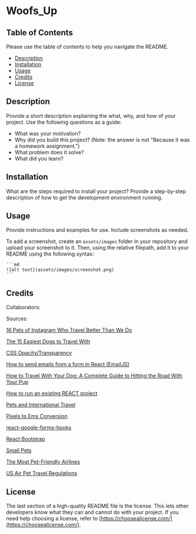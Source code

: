 # Woofs_Up

## Table of Contents 

Please use the table of contents to help you navigate the README.

- [Description](#description)
- [Installation](#installation)
- [Usage](#usage)
- [Credits](#credits)
- [License](#license)

## Description

Provide a short description explaining the what, why, and how of your project. Use the following questions as a guide:

- What was your motivation?
- Why did you build this project? (Note: the answer is not "Because it was a homework assignment.")
- What problem does it solve?
- What did you learn?



## Installation

What are the steps required to install your project? Provide a step-by-step description of how to get the development environment running.

## Usage

Provide instructions and examples for use. Include screenshots as needed.

To add a screenshot, create an `assets/images` folder in your repository and upload your screenshot to it. Then, using the relative filepath, add it to your README using the following syntax:

    ```md
    ![alt text](assets/images/screenshot.png)
    ```

## Credits

Collaborators:


Sources:

[16 Pets of Instagram Who Travel Better Than We Do](https://www.cntraveler.com/galleries/2015-11-10/7-pets-of-instagram-who-travel-better-than-we-do)

[The 15 Easiest Dogs to Travel With](https://www.newsweek.com/easiest-dogs-travel-terrier-retriever-1615584)

[CSS Opacity/Transparency](https://www.w3schools.com/css/css_image_transparency.asp)

[How to send emails from a form in React (EmailJS)](https://medium.com/geekculture/how-to-send-emails-from-a-form-in-react-emailjs-6cdd21bb4190)

[How to Travel With Your Dog: A Complete Guide to Hitting the Road With Your Pup](https://be.chewy.com/how-to-travel-with-your-dog-a-complete-guide-to-hitting-the-road-with-your-pup-2/?gclid=CjwKCAjwtKmaBhBMEiwAyINuwJ3pCtt84IeEGNc80_cOnM5oe2b0baHjuKuycUq4GtqwXoPONwx0gRoCGEcQAvD_BwE)

[How to run an existing REACT project](https://stackoverflow.com/questions/66004216/how-to-run-an-existing-react-project)

[Pets and International Travel](https://www.state.gov/pets-and-international-travel/)

[Pixels to Ems Conversion](https://www.w3schools.com/tags/ref_pxtoemconversion.asp)

[react-google-forms-hooks](https://www.npmjs.com/package/react-google-forms-hooks)

[React Bootstrap](https://react-bootstrap.github.io/getting-started/introduction)

[Small Pets](https://www.tsa.gov/travel/security-screening/whatcanibring/items/small-pets)

[The Most Pet-Friendly Airlines](https://www.nerdwallet.com/article/travel/most-pet-friendly-airlines)

[US Air Pet Travel Regulations](https://www.bringfido.com/travel/us_regulations/)

## License

The last section of a high-quality README file is the license. This lets other developers know what they can and cannot do with your project. If you need help choosing a license, refer to [https://choosealicense.com/](https://choosealicense.com/).




